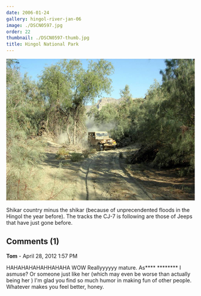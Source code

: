 ```yaml
---
date: 2006-01-24
gallery: hingol-river-jan-06
image: ./DSCN0597.jpg
order: 22
thumbnail: ./DSCN0597-thumb.jpg
title: Hingol National Park
---
```


![Hingol National Park](./DSCN0597.jpg)

Shikar country minus the shikar (because of unprecendented floods in the Hingol the year before). The tracks the CJ-7 is following are those of Jeeps that have just gone before.

<div id="comments">

## Comments (1)

<div id="comment">

**Tom** - April 28, 2012  1:57 PM

HAHAHAHAHAHHAHAHA WOW Reallyyyyyy mature. As**** ******** I asmuse? Or someone just like her (which may even be worse than actually being her ) I'm glad you find so much humor in making fun of other people. Whatever makes you feel better, honey.

</div>

</div>